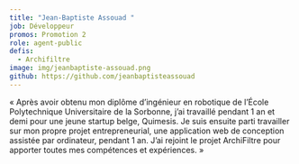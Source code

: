 ```yaml
---
title: "Jean-Baptiste Assouad "
job: Développeur
promos: Promotion 2
role: agent-public
defis:
  - Archifiltre
image: img/jeanbaptiste-assouad.png
github: https://github.com/jeanbaptisteassouad
---
```

« Après avoir obtenu mon diplôme d’ingénieur en robotique de l’École Polytechnique Universitaire de la Sorbonne, j’ai travaillé pendant 1 an et demi pour une jeune startup belge, Quimesis. Je suis ensuite parti travailler sur mon propre projet entrepreneurial, une application web de conception assistée par ordinateur, pendant 1 an. J’ai rejoint le projet ArchiFiltre pour apporter toutes mes compétences et expériences. »